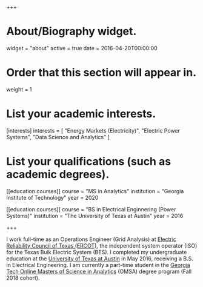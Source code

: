 +++
# About/Biography widget.
widget = "about"
active = true
date = 2016-04-20T00:00:00

# Order that this section will appear in.
weight = 1

# List your academic interests.
[interests]
  interests = [
    "Energy Markets (Electricity)",
    "Electric Power Systems",
    "Data Science and Analytics"
  ]

# List your qualifications (such as academic degrees).
[[education.courses]]
  course = "MS in Analytics"
  institution = "Georgia Institute of Technology"
  year = 2020

[[education.courses]]
  course = "BS in Electrical Enginnering (Power Systems)"
  institution = "The University of Texas at Austin"
  year = 2016
 
+++

I work full-time as an Operations Engineer (Grid Analysis) at
[Electric Reliability Council of Texas (ERCOT)](http://www.ercot.com),
the independent system operator (ISO) for the Texas Bulk Electric System (BES).
I completed my undergraduate education 
at the [University of Texas at Austin](http://www.utexas.edu) in May 2016, receiving a B.S. in Electrical Engineering.
I am currently a part-time student in the
[Georgia Tech Online Masters of Science in Analytics](https://pe.gatech.edu/master-science-degrees/online-master-science-analytics)
(OMSA) degree program (Fall 2018 cohort).
